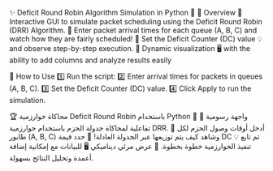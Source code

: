
✨ Deficit Round Robin Algorithm Simulation in Python 🐍
📌 Overview
🔹 Interactive GUI to simulate packet scheduling using the Deficit Round Robin (DRR) Algorithm.
🔹 Enter packet arrival times for each queue (A, B, C) and watch how they are fairly scheduled!
🔹 Set the Deficit Counter (DC) value 💡 and observe step-by-step execution.
🔹 Dynamic visualization 🖥️ with the ability to add columns and analyze results easily

🚀 How to Use
1️⃣ Run the script:
2️⃣ Enter arrival times for packets in queues (A, B, C).
3️⃣ Set the Deficit Counter (DC) value.
4️⃣ Click Apply to run the simulation.

🏆 محاكاة خوارزمية Deficit Round Robin باستخدام Python 🐍
🔹 واجهة رسومية تفاعلية لمحاكاة جدولة الحزم باستخدام خوارزمية DRR.
🔹 أدخل أوقات وصول الحزم لكل طابور (A, B, C) وشاهد كيف يتم توزيعها عبر الجدولة العادلة!
🔹 حدد قيمة DC 💡 ثم تابع تنفيذ الخوارزمية خطوة بخطوة.
🔹 عرض مرئي ديناميكي 🖥️ للبيانات مع إمكانية إضافة أعمدة وتحليل النتائج بسهولة.
